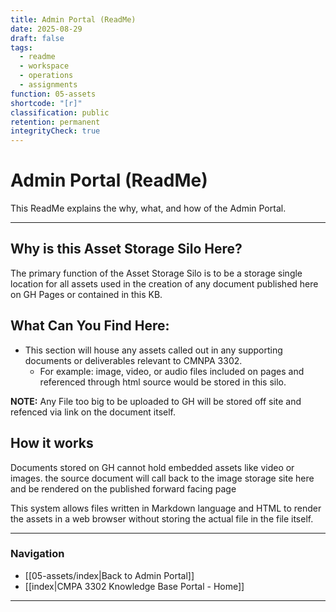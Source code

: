 ```yaml
---
title: Admin Portal (ReadMe)
date: 2025-08-29
draft: false
tags:
  - readme
  - workspace
  - operations
  - assignments
function: 05-assets
shortcode: "[r]"
classification: public
retention: permanent
integrityCheck: true
---
```

# Admin Portal (ReadMe)
This ReadMe explains the why, what, and how of the Admin Portal.

---
## Why is this Asset Storage Silo Here?
The primary function of the Asset Storage Silo is to be a storage single location for all assets used in the creation of any document published here on GH Pages or contained in this KB.

## What Can You Find Here:
- This section will house any assets called out in any supporting documents or deliverables relevant to CMNPA 3302.  
	- For example: image, video, or audio files included on pages and referenced through html source would be stored in this silo.

**NOTE:** Any File too big to be uploaded to GH will be stored off site and refenced via link on the document itself.

## How it works
 Documents stored on GH cannot hold embedded assets like video or images. the source document will call back to the image storage site here and be rendered on the published forward facing page
 
 This system allows files written in Markdown language and HTML to render the assets in a web browser without storing the actual file in the file itself.
 
---
### Navigation

- [[05-assets/index|Back to Admin Portal]]  
- [[index|CMPA 3302 Knowledge Base Portal - Home]]

---

